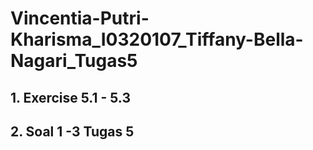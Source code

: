 # Vincentia-Putri-Kharisma_I0320107_Tiffany-Bella-Nagari_Tugas5
## 1. Exercise 5.1 - 5.3
## 2. Soal 1 -3 Tugas 5
